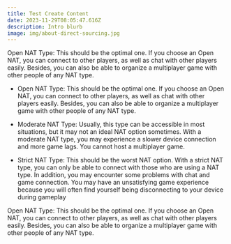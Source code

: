 ```yaml
---
title: Test Create Content
date: 2023-11-29T08:05:47.616Z
description: Intro blurb
image: img/about-direct-sourcing.jpg
---
```

Open NAT Type: This should be the optimal one. If you choose an Open NAT, you can connect to other players, as well as chat with other players easily. Besides, you can also be able to organize a multiplayer game with other people of any NAT type.

* Open NAT Type: This should be the optimal one. If you choose an Open NAT, you can connect to other players, as well as chat with other players easily. Besides, you can also be able to organize a multiplayer game with other people of any NAT type.

* Moderate NAT Type: Usually, this type can be accessible in most situations, but it may not an ideal NAT option sometimes. With a moderate NAT type, you may experience a slower device connection and more game lags. You cannot host a multiplayer game.

* Strict NAT Type: This should be the worst NAT option. With a strict NAT type, you can only be able to connect with those who are using a NAT type. In addition, you may encounter some problems with chat and game connection. You may have an unsatisfying game experience because you will often find yourself being disconnecting to your device during gameplay

Open NAT Type: This should be the optimal one. If you choose an Open NAT, you can connect to other players, as well as chat with other players easily. Besides, you can also be able to organize a multiplayer game with other people of any NAT type.